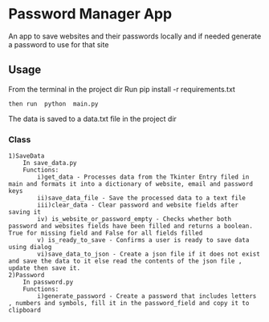 # Password Manager App #

An app to save websites and their passwords locally and if needed generate a password to use for that site

## Usage ##

From the terminal in the project dir
    Run pip install -r requirements.txt

    then run  python  main.py

The data is saved to a data.txt file in the project dir

### Class ###

    1)SaveData
        In save_data.py
        Functions:
            i)get_data - Processes data from the Tkinter Entry filed in main and formats it into a dictionary of website, email and password keys
            ii)save_data_file - Save the processed data to a text file
            iii)clear_data - Clear password and website fields after saving it
            iv) is_website_or_password_empty - Checks whether both password and websites fields have been filled and returns a boolean. True for missing field and False for all fields filled
            v) is_ready_to_save - Confirms a user is ready to save data using dialog
            vi)save_data_to_json - Create a json file if it does not exist and save the data to it else read the contents of the json file , update then save it.
    2)Password
        In password.py
        Functions:
            i)generate_password - Create a password that includes letters , numbers and symbols, fill it in the password_field and copy it to clipboard
